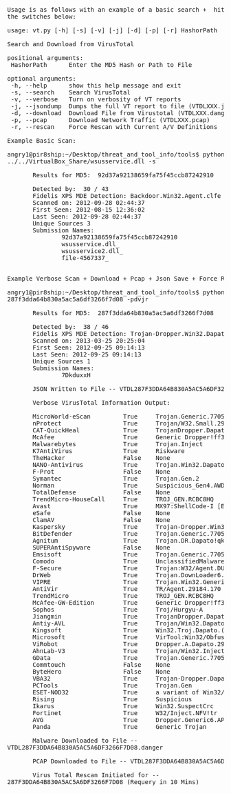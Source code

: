 
<pre>
Usage is as follows with an example of a basic search +  hitting all of
the switches below:

usage: vt.py [-h] [-s] [-v] [-j] [-d] [-p] [-r] HashorPath

Search and Download from VirusTotal

positional arguments:
 HashorPath      Enter the MD5 Hash or Path to File

optional arguments:
 -h, --help      show this help message and exit
 -s, --search    Search VirusTotal
 -v, --verbose   Turn on verbosity of VT reports
 -j, --jsondump  Dumps the full VT report to file (VTDLXXX.json)
 -d, --download  Download File from Virustotal (VTDLXXX.danger)
 -p, --pcap      Download Network Traffic (VTDLXXX.pcap)
 -r, --rescan    Force Rescan with Current A/V Definitions

Example Basic Scan:

angry1@pir8ship:~/Desktop/threat_and_tool_info/tools$ python vt.py
../../VirtualBox_Share/wsusservice.dll -s

       Results for MD5:  92d37a92138659fa75f45ccb87242910

       Detected by:  30 / 43
       Fidelis XPS MDE Detection: Backdoor.Win32.Agent.clfe
       Scanned on: 2012-09-28 02:44:37
       First Seen: 2012-08-15 12:36:02
       Last Seen: 2012-09-28 02:44:37
       Unique Sources 3
       Submission Names:
               92d37a92138659fa75f45ccb87242910
               wsusservice.dll_
               wsusservice2.dll_
               file-4567337_


Example Verbose Scan + Download + Pcap + Json Save + Force Rescan:

angry1@pir8ship:~/Desktop/threat_and_tool_info/tools$ python vt.py
287f3dda64b830a5ac5a6df3266f7d08 -pdvjr

       Results for MD5:  287f3dda64b830a5ac5a6df3266f7d08

       Detected by:  38 / 46
       Fidelis XPS MDE Detection: Trojan-Dropper.Win32.Dapato.bnnu
       Scanned on: 2013-03-25 20:25:04
       First Seen: 2012-09-25 09:14:13
       Last Seen: 2012-09-25 09:14:13
       Unique Sources 1
       Submission Names:
               7DkduxxH

       JSON Written to File -- VTDL287F3DDA64B830A5AC5A6DF3266F7D08.json

       Verbose VirusTotal Information Output:

       MicroWorld-eScan         True     Trojan.Generic.7705996
       nProtect                 True     Trojan/W32.Small.29184.SN
       CAT-QuickHeal            True     TrojanDropper.Dapato.bnnu
       McAfee                   True     Generic Dropper!ff3
       Malwarebytes             True     Trojan.Inject
       K7AntiVirus              True     Riskware
       TheHacker                False    None
       NANO-Antivirus           True     Trojan.Win32.Dapato.vpmxh
       F-Prot                   False    None
       Symantec                 True     Trojan.Gen.2
       Norman                   True     Suspicious_Gen4.AWDSR
       TotalDefense             False    None
       TrendMicro-HouseCall     True     TROJ_GEN.RCBC8HQ
       Avast                    True     MX97:ShellCode-I [Expl]
       eSafe                    False    None
       ClamAV                   False    None
       Kaspersky                True     Trojan-Dropper.Win32.Dapato.bnnu
       BitDefender              True     Trojan.Generic.7705996
       Agnitum                  True     Trojan.DR.Dapato!qkvVtOGNQlE
       SUPERAntiSpyware         False    None
       Emsisoft                 True     Trojan.Generic.7705996 (B)
       Comodo                   True     UnclassifiedMalware
       F-Secure                 True     Trojan:W32/Agent.DUDB
       DrWeb                    True     Trojan.DownLoader6.49674
       VIPRE                    True     Trojan.Win32.Generic!BT
       AntiVir                  True     TR/Agent.29184.170
       TrendMicro               True     TROJ_GEN.RCBC8HQ
       McAfee-GW-Edition        True     Generic Dropper!ff3
       Sophos                   True     Troj/Hurgyu-A
       Jiangmin                 True     TrojanDropper.Dapato.mfq
       Antiy-AVL                True     Trojan/Win32.Dapato.gen
       Kingsoft                 True     Win32.Troj.Dapato.(kcloud)
       Microsoft                True     VirTool:Win32/Obfuscator.ABD
       ViRobot                  True     Dropper.A.Dapato.29184.J
       AhnLab-V3                True     Trojan/Win32.Inject
       GData                    True     Trojan.Generic.7705996
       Commtouch                False    None
       ByteHero                 False    None
       VBA32                    True     Trojan-Dropper.Dapato.bnnu
       PCTools                  True     Trojan.Gen
       ESET-NOD32               True     a variant of Win32/Inject.NFV
       Rising                   True     Suspicious
       Ikarus                   True     Win32.SuspectCrc
       Fortinet                 True     W32/Inject.NFV!tr
       AVG                      True     Dropper.Generic6.APFX
       Panda                    True     Generic Trojan

       Malware Downloaded to File --
VTDL287F3DDA64B830A5AC5A6DF3266F7D08.danger

       PCAP Downloaded to File -- VTDL287F3DDA64B830A5AC5A6DF3266F7D08.pcap

       Virus Total Rescan Initiated for --
287F3DDA64B830A5AC5A6DF3266F7D08 (Requery in 10 Mins)
</pre>
